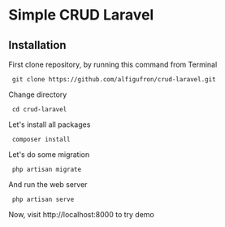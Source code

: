 # Simple CRUD Laravel

## Installation

First clone repository, by running this command from Terminal
```
 git clone https://github.com/alfigufron/crud-laravel.git 
```

Change directory
```
 cd crud-laravel 
```

Let's install all packages
```
 composer install 
```

Let's do some migration
```
 php artisan migrate 
```

And run the web server
```
 php artisan serve 
```

Now, visit http://localhost:8000 to try demo